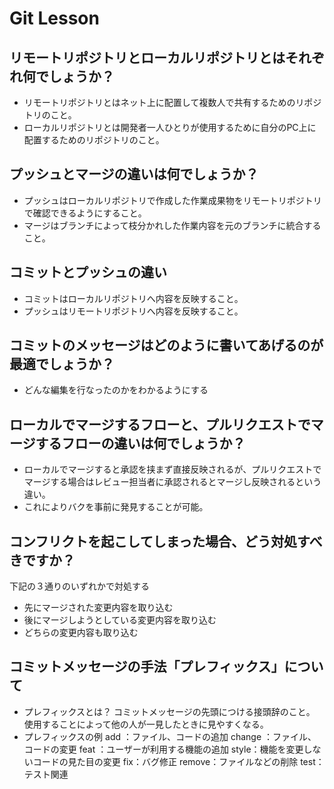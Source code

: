 # Git Lesson

## リモートリポジトリとローカルリポジトリとはそれぞれ何でしょうか？

* リモートリポジトリとはネット上に配置して複数人で共有するためのリポジトリのこと。
* ローカルリポジトリとは開発者一人ひとりが使用するために自分のPC上に配置するためのリポジトリのこと。
## プッシュとマージの違いは何でしょうか？

* プッシュはローカルリポジトリで作成した作業成果物をリモートリポジトリで確認できるようにすること。
* マージはブランチによって枝分かれした作業内容を元のブランチに統合すること。
## コミットとプッシュの違い
* コミットはローカルリポジトリへ内容を反映すること。
* プッシュはリモートリポジトリへ内容を反映すること。
## コミットのメッセージはどのように書いてあげるのが最適でしょうか？
* どんな編集を行なったのかをわかるようにする
## ローカルでマージするフローと、プルリクエストでマージするフローの違いは何でしょうか？
* ローカルでマージすると承認を挟まず直接反映されるが、プルリクエストでマージする場合はレビュー担当者に承認されるとマージし反映されるという違い。
* これによりバクを事前に発見することが可能。
## コンフリクトを起こしてしまった場合、どう対処すべきですか？
下記の３通りのいずれかで対処する
* 先にマージされた変更内容を取り込む
* 後にマージしようとしている変更内容を取り込む
* どちらの変更内容も取り込む

## コミットメッセージの手法「プレフィックス」について
* プレフィックスとは？
コミットメッセージの先頭につける接頭辞のこと。
使用することによって他の人が一見したときに見やすくなる。
* プレフィックスの例
add ：ファイル、コードの追加
change ：ファイル、コードの変更
feat ：ユーザーが利用する機能の追加
style：機能を変更しないコードの見た目の変更
fix：バグ修正
remove：ファイルなどの削除
test：テスト関連

